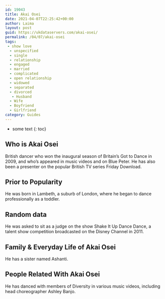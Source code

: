 ```yaml
---
id: 19043
title: Akai Osei
date: 2021-04-07T22:25:42+00:00
author: Laima
layout: post
guid: https://ukdataservers.com/akai-osei/
permalink: /04/07/akai-osei
tags:
 - show love
  - unspecified
  - single
  - relationship
  - engaged
  - married
  - complicated
  - open relationship
  - widowed
  - separated
  - divorced
   - Husband
  - Wife
  - Boyfriend
  - Girlfriend
category: Guides
---
```


* some text
{: toc}


## Who is Akai Osei
                  
                  
                  
British dancer who won the inaugural season of Britain&#8217;s Got to Dance in 2009, and who&#8217;s appeared in music videos and on Blue Peter. He has also been a presenter on the popular British TV series Friday Download.
                  
              
            
              
            
                
                
                
## Prior to Popularity
                  
                  
                  
He was born in Lambeth, a suburb of London, where he began to dance professionally as a toddler.
                  
              
            
              
            
                
                
                
## Random data
                  
                  
                  
He was asked to sit as a judge on the show Shake It Up Dance Dance, a talent show competition broadcasted on the Disney Channel in 2011.
                  
              
            
              
            
                
                
                
## Family & Everyday Life of Akai Osei
                  
                  
                  
He has a sister named Ashanti. 
                  
              
            
              
            
                
                
                
## People Related With Akai Osei
                  
                  
                  
He has danced with members of Diversity in various music videos, including head choreographer Ashley Banjo.
                  
              
            
              
            
                
              
            
              
              
            
            
              
            
          
          
          